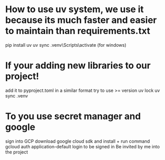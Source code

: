 # How to use uv system, we use it because its much faster and easier to maintain than requirements.txt

pip install uv
uv sync
.venv\Scripts\activate (for windows)

# If your adding new libraries to our project!

add it to pyproject.toml in a similar format try to use >= version
uv lock
uv sync
.venv

# To you use secret manager and google

sign into GCP
download google cloud sdk and install + run command gcloud auth application-default login to be signed in
Be invited by me into the project